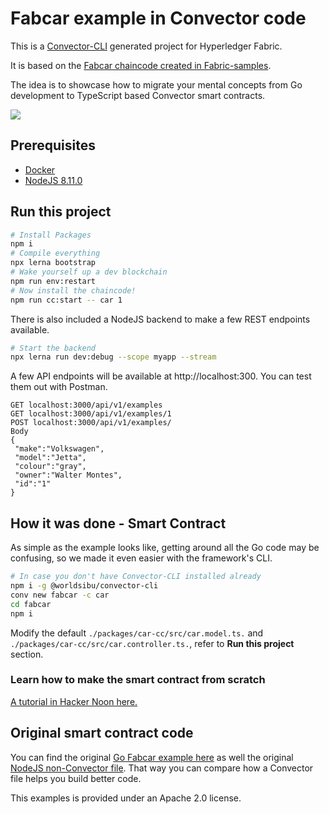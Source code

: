 # Fabcar example in Convector code

This is a <a href="https://github.com/worldsibu/convector-cli" target="_blank">Convector-CLI</a> generated project for Hyperledger Fabric.

It is based on the <a href="https://github.com/hyperledger/fabric-samples" target="_blank">Fabcar chaincode created in Fabric-samples</a>.

The idea is to showcase how to migrate your mental concepts from Go development to TypeScript based Convector smart contracts.

<img src="./images/migration.png">

## Prerequisites

- <a href="https://medium.com/r/?url=https%3A%2F%2Fwww.docker.com%2Fcommunity-edition" target="_blank">Docker</a>
- <a href="https://medium.com/r/?url=https%3A%2F%2Fnodejs.org%2Fen%2Fdownload%2F" target="_blank">NodeJS 8.11.0</a>

## Run this project

```bash
# Install Packages
npm i
# Compile everything
npx lerna bootstrap
# Wake yourself up a dev blockchain
npm run env:restart
# Now install the chaincode!
npm run cc:start -- car 1
```

There is also included a NodeJS backend to make a few REST endpoints available.

```bash
# Start the backend
npx lerna run dev:debug --scope myapp --stream
```

A few API endpoints will be available at http://localhost:300. You can test them out with Postman.

```
GET localhost:3000/api/v1/examples
GET localhost:3000/api/v1/examples/1
POST localhost:3000/api/v1/examples/
Body
{
 "make":"Volkswagen",
 "model":"Jetta",
 "colour":"gray",
 "owner":"Walter Montes",
 "id":"1"
}
```

## How it was done - Smart Contract

As simple as the example looks like, getting around all the Go code may be confusing, so we made it even easier with the framework's CLI. 

```bash
# In case you don't have Convector-CLI installed already
npm i -g @worldsibu/convector-cli
conv new fabcar -c car
cd fabcar
npm i
```

Modify the default `./packages/car-cc/src/car.model.ts.` and `./packages/car-cc/src/car.controller.ts.`, refer to **Run this project** section.

### Learn how to make the smart contract from scratch

<a href="https://hackernoon.com/hyperledger-fabric-convector-convector-cli-javascript-only-f4a0919b11c1" target="_blank">A tutorial in Hacker Noon here.</a>

## Original smart contract code

You can find the original <a href="https://github.com/hyperledger/fabric-samples/blob/release-1.3/chaincode/fabcar/go/fabcar.go" target="_blank">Go Fabcar example here</a> as well the original <a href="https://github.com/hyperledger/fabric-samples/blob/release-1.3/chaincode/fabcar/node/fabcar.js" target="_blank">NodeJS non-Convector file</a>. That way you can compare how a Convector file helps you build better code.

This examples is provided under an Apache 2.0 license.
